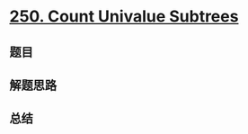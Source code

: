 # [250. Count Univalue Subtrees](https://leetcode.com/problems/count-univalue-subtrees/)

## 题目


## 解题思路


## 总结



